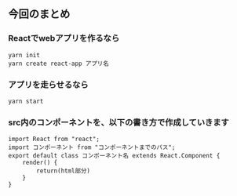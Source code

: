 ## 今回のまとめ
### Reactでwebアプリを作るなら
```
yarn init
yarn create react-app アプリ名
```
### アプリを走らせるなら
```
yarn start
```
### src内のコンポーネントを、以下の書き方で作成していきます
```
import React from "react";
import コンポーネント from "コンポーネントまでのパス";
export default class コンポーネント名 extends React.Component {
    render() {
        return(html部分)
    }
}
```